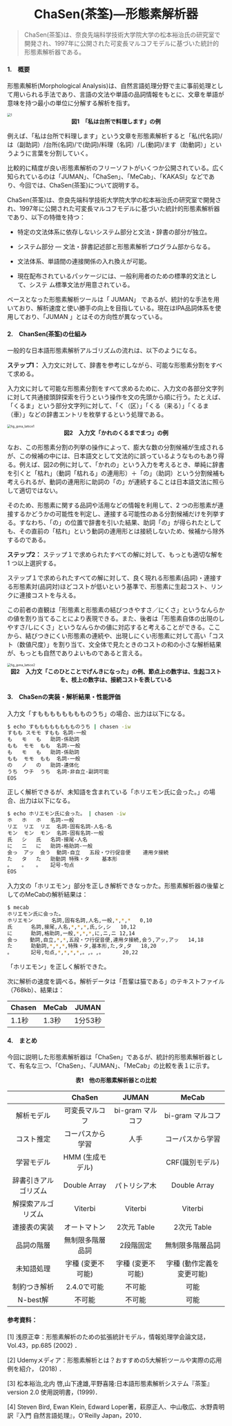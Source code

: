 <h1 style="text-align:center">ChaSen(茶筌)—形態素解析器 </h1>

> ChaSen(茶筌)は、奈良先端科学技術大学院大学の松本裕治氏の研究室で開発され、1997年に公開された可変長マルコフモデルに基づいた統計的形態素解析器である。

#### 1.　概要

形態素解析(Morphological Analysis)は、自然言語処理分野で主に事前処理として用いられる手法であり、言語の文法や単語の品詞情報をもとに、文章を単語が意味を持つ最小の単位に分解する解析を指す。

<img src="https://github.com/BLB0803/Cpp_learning_note/blob/master/img/12.jpg" alt="1" style="zoom:50%;"/>

<center><font size=2><b>図1　「私は台所で料理します」の例</b></font></center>

例えば、「私は台所で料理します」という文章を形態素解析すると「私(代名詞)/は（副助詞）/台所(名詞)/で(助詞)/料理（名詞）/し(動詞)/ます（助動詞）」というように言葉を分割していく。

比較的に精度が良い形態素解析のフリーソフトがいくつか公開されている。広く知られているのは「JUMAN」、「ChaSen」、「MeCab」、「KAKASI」などであり、今回では、ChaSen(茶筌)について説明する。

ChaSen(茶筌)は、奈良先端科学技術大学院大学の松本裕治氏の研究室で開発され、1997年に公開された可変長マルコフモデルに基づいた統計的形態素解析器であり、以下の特徴を持つ：

- 特定の文法体系に依存しないシステム部分と文法・辞書の部分が独立。

- システム部分 — 文法・辞書記述部と形態素解析プログラム部からなる。

- 文法体系、単語間の連接関係の入れ換えが可能。

- 現在配布されているパッケージには、一般利用者のための標準的文法として、システ ム標準文法が用意されている。

 ベースとなった形態素解析ツールは「 JUMAN」 であるが、統計的な手法を用いており、解析速度と使い勝手の向上を目指している。現在はIPA品詞体系を使用しており、「JUMAN 」とはその方向性が異なっている。

#### 2.　ChanSen(茶筌)の仕組み

一般的な日本語形態素解析アルゴリズムの流れは、以下のようになる。

**ステップ1：** 入力文に対して、辞書を参考にしながら、可能な形態素分割をすべて求める。

入力文に対して可能な形態素分割をすべて求めるために、入力文の各部分文字列に対して共通接頭辞探索を行うという操作を文の先頭から順に行う。たとえば、「くるま」という部分文字列に対して、「く（区）」「くる（来る）」「くるま（車）」などの辞書エントリを枚挙するという処理である。

<img src="https://github.com/BLB0803/Cpp_learning_note/blob/master/img/fig_jpma_lattice1.png" alt="fig_jpma_lattice1" style="zoom:50%;" />

<center><font size=2><b>図2　入力文「かれのくるまでまつ」の例</b></font></center>

なお、この形態素分割の列挙の操作によって、膨大な数の分割候補が生成されるが、この候補の中には、日本語文として文法的に誤っているようなものもあり得る。例えば、図2の例に対して、「かれの」という入力を考えるとき、単純に辞書を引くと「枯れ」（動詞「枯れる」の連用形）＋「の」（助詞）という分割候補も考えられるが、動詞の連用形に助詞の「の」が連続することは日本語文法に照らして適切ではない。

そのため、形態素に関する品詞や活用などの情報を利用して、2 つの形態素が連接するかどうかの可能性を判定し、連接する可能性のある分割候補だけを列挙する。すなわち、「の」の位置で辞書を引いた結果、助詞「の」が得られたとしても、その直前の「枯れ」という動詞の連用形とは接続しないため、候補から除外するのである。

**ステップ2：** ステップ１で求められたすべての解に対して、もっとも適切な解を1 つ以上選択する。

ステップ１で求められたすべての解に対して、良く現れる形態素(品詞)・連接する形態素対(品詞対)ほどコストが低いという基準で、形態素に生起コスト、リンクに連接コストを与える。

この前者の直観は「形態素と形態素の結びつきやすさ／にくさ」というなんらかの値を割り当てることにより表現できる。また、後者は「形態素自体の出現のしやすさ/しにくさ」というなんらかの値に対応すると考えることができる。ここから、結びつきにくい形態素の連続や、出現しにくい形態素に対して高い「コスト（数値尺度）」を割り当て、文全体で見たときのコストの和の小さな解析結果が、もっとも自然でありよいものであると言える。

<img src="https://github.com/BLB0803/Cpp_learning_note/blob/master/img/fig_jpma_lattice2.png" alt="fig_jpma_lattice2" style="zoom:50%;" />

<center><font size=2><b>図2　入力文「このひとことでげんきになった」の例、節点上の数字は、生起コストを、枝上の数字は、接続コストを表している </b></font></center>

#### 3.　ChaSenの実装・解析結果・性能評価

入力文「すもももももももものうち」の場合、出力は以下になる。

```bash
$ echo すもももももももものうち | chasen -iw
すもも	スモモ	すもも	名詞-一般		
も	モ	も	助詞-係助詞		
もも	モモ	もも	名詞-一般		
も	モ	も	助詞-係助詞		
もも	モモ	もも	名詞-一般		
の	ノ	の	助詞-連体化		
うち	ウチ	うち	名詞-非自立-副詞可能		
EOS
```

正しく解析できるが、未知語を含まれている「ホリエモン氏に会った。」の場合、出力は以下になる。

```bash
$ echo ホリエモン氏に会った。 | chasen -iw
ホ	ホ	ホ	名詞-一般		
リエ	リエ	リエ	名詞-固有名詞-人名-名		
モン	モン	モン	名詞-固有名詞-一般		
氏	シ	氏	名詞-接尾-人名		
に	ニ	に	助詞-格助詞-一般		
会っ	アッ	会う	動詞-自立	五段・ワ行促音便	連用タ接続
た	タ	た	助動詞	特殊・タ	基本形
。	。	。	記号-句点		
EOS
```

入力文の「ホリエモン」部分を正しき解析できなっかた。形態素解析器の後輩としてのMeCabの解析結果は：

```bash
$ mecab
ホリエモン氏に会った。
ホリエモン      名詞,固有名詞,人名,一般,*,*,*   0,10
氏      名詞,接尾,人名,*,*,*,氏,シ,シ   10,12
に      助詞,格助詞,一般,*,*,*,に,ニ,ニ 12,14
会っ    動詞,自立,*,*,五段・ワ行促音便,連用タ接続,会う,アッ,アッ   14,18
た      助動詞,*,*,*,特殊・タ,基本形,た,タ,タ   18,20
。      記号,句点,*,*,*,*,。,。,。      20,22
```

「ホリエモン」を正しく解析できた。

次に解析の速度を調べる。解析データは「吾輩は猫である」のテキストファイル（768kb）、結果は：

| Chasen | MeCab | JUMAN   |
| ------ | ----- | ------- |
| 1.1秒  | 1.3秒 | 1分53秒 |

#### 4.　まとめ

今回に説明した形態素解析器は「ChaSen」であるが、統計的形態素解析器として、有名な三つ、「ChaSen」、「JUMAN」、「MeCab」の比較を表１に示す。

<center><font size=2><b>表1　他の形態素解析器との比較 </b></font></center>

|                      |      ChaSen       |       JUMAN       |           MeCab           |
| :------------------: | :---------------: | :---------------: | :-----------------------: |
|      解析モデル      |  可変長マルコフ   | bi-gram マルコフ  |     bi-gram マルコフ      |
|      コスト推定      | コーパスから学習  |       人手        |     コーパスから学習      |
|      学習モデル      | HMM (生成モデル)  |                   |      CRF(識別モデル)      |
| 辞書引きアルゴリズム |   Double Array    |   パトリシア木    |       Double Array        |
|  解探索アルゴリズム  |      Viterbi      |      Viterbi      |          Viterbi          |
|     連接表の実装     |   オートマトン    |    2次元 Table    |        2次元 Table        |
|      品詞の階層      | 無制限多階層品詞  |     2段階固定     |     無制限多階層品詞      |
|      未知語処理      | 字種 (変更不可能) | 字種 (変更不可能) | 字種 (動作定義を変更可能) |
|     制約つき解析     |    2.4.0で可能    |      不可能       |           可能            |
|       N-best解       |      不可能       |      不可能       |           可能            |

#### 参考資料：

[1] 浅原正幸：形態素解析のための拡張統計モデル，情報処理学会論文誌，Vol.43，pp.685 (2002) ．

[2] Udemyメディア：形態素解析とは？おすすめの5大解析ツールや実際の応用例を紹介， (2018) ．

[3] 松本裕治,北内 啓,山下達雄,平野喜隆:日本語形態素解析システム『茶筌』 version 2.0 使用説明書，(1999)．

[4] Steven Bird, Ewan Klein, Edward Loper著，萩原正人、中山敬広、水野貴明訳『入門 自然言語処理』，O'Reilly Japan，2010．
